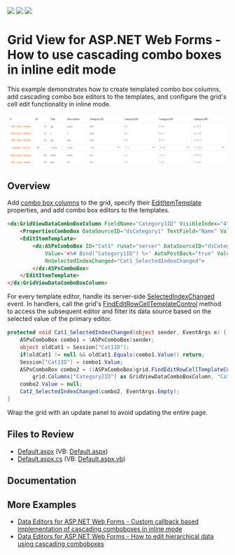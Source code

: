<!-- default badges list -->
![](https://img.shields.io/endpoint?url=https://codecentral.devexpress.com/api/v1/VersionRange/128532151/22.1.3%2B)
[![](https://img.shields.io/badge/Open_in_DevExpress_Support_Center-FF7200?style=flat-square&logo=DevExpress&logoColor=white)](https://supportcenter.devexpress.com/ticket/details/E1358)
[![](https://img.shields.io/badge/📖_How_to_use_DevExpress_Examples-e9f6fc?style=flat-square)](https://docs.devexpress.com/GeneralInformation/403183)
<!-- default badges end -->
# Grid View for ASP.NET Web Forms - How to use cascading combo boxes in inline edit mode

This example demonstrates how to create templated combo box columns, add cascading combo box editors to the templates, and configure the grid's cell edit functionality in inline mode.

![Cascading combo boxes in inline edit mode](CascadingComboBoxes.png)

## Overview

Add [combo box columns](https://docs.devexpress.com/AspNet/DevExpress.Web.GridViewDataComboBoxColumn) to the grid, specify their [EditItemTemplate](https://docs.devexpress.com/AspNet/DevExpress.Web.GridViewDataColumn.EditItemTemplate) properties, and add combo box editors to the templates.

```aspx
<dx:GridViewDataComboBoxColumn FieldName="Category1ID" VisibleIndex="4">
    <PropertiesComboBox DataSourceID="dsCategory1" TextField="Name" ValueField="ID" ValueType="System.Int32" />
    <EditItemTemplate>
        <dx:ASPxComboBox ID="Cat1" runat="server" DataSourceID="dsCategory1" TextField="Name" ValueField="ID"
            Value='<%# Bind("Category1ID") %>' AutoPostBack="true" ValueType="System.Int32"
            OnSelectedIndexChanged="Cat1_SelectedIndexChanged">
        </dx:ASPxComboBox>
    </EditItemTemplate>
</dx:GridViewDataComboBoxColumn>
```

For every template editor, handle its server-side [SelectedIndexChanged](https://docs.devexpress.com/AspNet/DevExpress.Web.ASPxComboBox.SelectedIndexChanged) event. In handlers, call the grid's [FindEditRowCellTemplateControl](https://docs.devexpress.com/AspNet/DevExpress.Web.ASPxGridView.FindEditRowCellTemplateControl(DevExpress.Web.GridViewDataColumn-System.String)) method to access the subsequent editor and filter its data source based on the selected value of the primary editor.

```cs
protected void Cat1_SelectedIndexChanged(object sender, EventArgs e) {
    ASPxComboBox combo1 = (ASPxComboBox)sender;
    object oldCat1 = Session["Cat1ID"];
    if(oldCat1 != null && oldCat1.Equals(combo1.Value)) return;
    Session["Cat1ID"] = combo1.Value;
    ASPxComboBox combo2 = ((ASPxComboBox)grid.FindEditRowCellTemplateControl(
        grid.Columns["Category2ID"] as GridViewDataComboBoxColumn, "Cat2"));
    combo2.Value = null;
    Cat2_SelectedIndexChanged(combo2, EventArgs.Empty);
}
```

Wrap the grid with an update panel to avoid updating the entire page.

## Files to Review

* [Default.aspx](./CS/MultiCombo/Default.aspx) (VB: [Default.aspx](./VB/MultiCombo/Default.aspx))
* [Default.aspx.cs](./CS/MultiCombo/Default.aspx.cs) (VB: [Default.aspx.vb](./VB/MultiCombo/Default.aspx.vb))

## Documentation

## More Examples

* [Data Editors for ASP.NET Web Forms - Custom callback based implementation of cascading comboboxes in inline mode](https://github.com/DevExpress-Examples/custom-callback-based-implementation-of-cascading-comboboxes-in-inline-mode-e1362)
* [Data Editors for ASP.NET Web Forms - How to edit hierarchical data using cascading comboboxes](https://github.com/DevExpress-Examples/how-to-edit-hierarchical-data-using-cascading-comboboxes-e1346)
